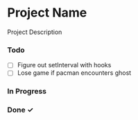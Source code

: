 # Project Name

Project Description

### Todo

- [ ] Figure out setInterval with hooks  
- [ ] Lose game if pacman encounters ghost  

### In Progress


### Done ✓


